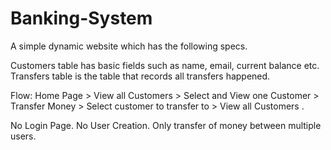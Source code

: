 # Banking-System

 A simple dynamic website which has the following specs.

Customers table has basic fields such as name, email,
current balance etc. Transfers table is the table that records all transfers
happened.

Flow: Home Page > View all Customers > Select and View one
Customer > Transfer Money > Select customer to transfer to >
View all Customers .

No Login Page. No User Creation. Only transfer of money
between multiple users.
